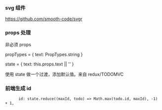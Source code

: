 ### svg 组件

https://github.com/smooth-code/svgr

### props 处理

非必须 props

propTypes = {
text: PropTypes.string
}

state = {
text: this.props.text || ''
}

使用 state 做一个过渡，添加默认值。来自 redux/TODOMVC

### 前端生成 id

          id: state.reduce((maxId, todo) => Math.max(todo.id, maxId), -1) + 1,
